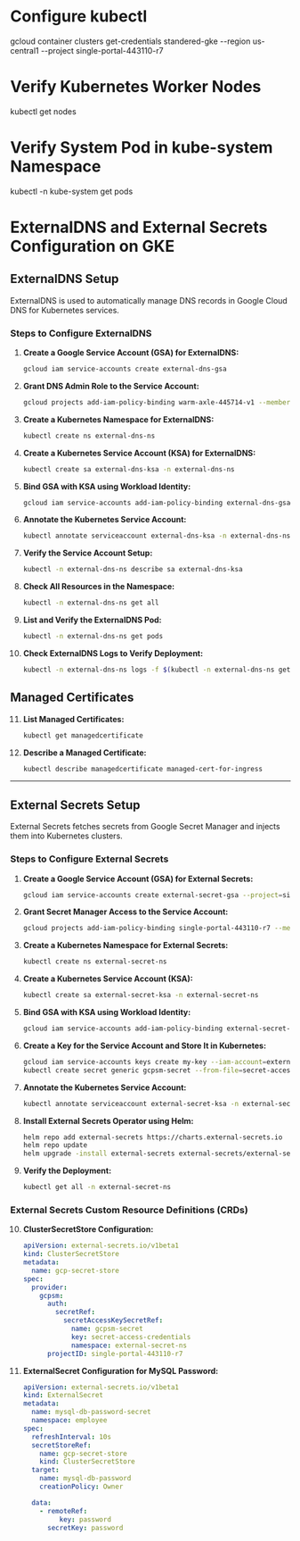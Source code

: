 # Configure kubectl
gcloud container clusters get-credentials standered-gke --region us-central1 --project single-portal-443110-r7

# Verify Kubernetes Worker Nodes
kubectl get nodes

# Verify System Pod in kube-system Namespace
kubectl -n kube-system get pods

# ExternalDNS and External Secrets Configuration on GKE

## ExternalDNS Setup
ExternalDNS is used to automatically manage DNS records in Google Cloud DNS for Kubernetes services.

### Steps to Configure ExternalDNS

1. **Create a Google Service Account (GSA) for ExternalDNS:**
   ```sh
   gcloud iam service-accounts create external-dns-gsa
   ```

2. **Grant DNS Admin Role to the Service Account:**
   ```sh
   gcloud projects add-iam-policy-binding warm-axle-445714-v1 --member "serviceAccount:external-dns-gsa@warm-axle-445714-v1.iam.gserviceaccount.com" --role "roles/dns.admin"
   ```

3. **Create a Kubernetes Namespace for ExternalDNS:**
   ```sh
   kubectl create ns external-dns-ns
   ```

4. **Create a Kubernetes Service Account (KSA) for ExternalDNS:**
   ```sh
   kubectl create sa external-dns-ksa -n external-dns-ns
   ```

5. **Bind GSA with KSA using Workload Identity:**
   ```sh
   gcloud iam service-accounts add-iam-policy-binding external-dns-gsa@warm-axle-445714-v1.iam.gserviceaccount.com --role roles/iam.workloadIdentityUser --member "serviceAccount:warm-axle-445714-v1.svc.id.goog[external-dns-ns/external-dns-ksa]"
   ```

6. **Annotate the Kubernetes Service Account:**
   ```sh
   kubectl annotate serviceaccount external-dns-ksa -n external-dns-ns iam.gke.io/gcp-service-account=external-dns-gsa@warm-axle-445714-v1.iam.gserviceaccount.com
   ```

7. **Verify the Service Account Setup:**
   ```sh
   kubectl -n external-dns-ns describe sa external-dns-ksa
   ```

8. **Check All Resources in the Namespace:**
   ```sh
   kubectl -n external-dns-ns get all
   ```

9. **List and Verify the ExternalDNS Pod:**
   ```sh
   kubectl -n external-dns-ns get pods
   ```

10. **Check ExternalDNS Logs to Verify Deployment:**
    ```sh
    kubectl -n external-dns-ns logs -f $(kubectl -n external-dns-ns get po | egrep -o 'external-dns[A-Za-z0-9-]+')
    ```

## Managed Certificates

11. **List Managed Certificates:**
    ```sh
    kubectl get managedcertificate
    ```

12. **Describe a Managed Certificate:**
    ```sh
    kubectl describe managedcertificate managed-cert-for-ingress
    ```

---

## External Secrets Setup
External Secrets fetches secrets from Google Secret Manager and injects them into Kubernetes clusters.

### Steps to Configure External Secrets

1. **Create a Google Service Account (GSA) for External Secrets:**
   ```sh
   gcloud iam service-accounts create external-secret-gsa --project=single-portal-443110-r7
   ```

2. **Grant Secret Manager Access to the Service Account:**
   ```sh
   gcloud projects add-iam-policy-binding single-portal-443110-r7 --member "serviceAccount:external-secret-gsa@single-portal-443110-r7.iam.gserviceaccount.com" --role "roles/secretmanager.secretAccessor"
   ```

3. **Create a Kubernetes Namespace for External Secrets:**
   ```sh
   kubectl create ns external-secret-ns
   ```

4. **Create a Kubernetes Service Account (KSA):**
   ```sh
   kubectl create sa external-secret-ksa -n external-secret-ns
   ```

5. **Bind GSA with KSA using Workload Identity:**
   ```sh
   gcloud iam service-accounts add-iam-policy-binding external-secret-gsa@single-portal-443110-r7.iam.gserviceaccount.com --role roles/iam.workloadIdentityUser --member "serviceAccount:single-portal-443110-r7.svc.id.goog[external-secret-ns/external-secret-ksa]" --project=single-portal-443110-r7
   ```

6. **Create a Key for the Service Account and Store It in Kubernetes:**
   ```sh
   gcloud iam service-accounts keys create my-key --iam-account=external-secret-gsa@single-portal-443110-r7.iam.gserviceaccount.com
   kubectl create secret generic gcpsm-secret --from-file=secret-access-credentials=my-key -n external-secret-ns
   ```

7. **Annotate the Kubernetes Service Account:**
   ```sh
   kubectl annotate serviceaccount external-secret-ksa -n external-secret-ns iam.gke.io/gcp-service-account=external-secret-gsa@single-portal-443110-r7.iam.gserviceaccount.com
   ```

8. **Install External Secrets Operator using Helm:**
   ```sh
   helm repo add external-secrets https://charts.external-secrets.io
   helm repo update
   helm upgrade -install external-secrets external-secrets/external-secrets --set 'serviceAccount.annotations.iam.gke.io/gcp-service-account'="external-secret-gsa@single-portal-443110-r7.iam.gserviceaccount.com" --namespace external-secret-ns --create-namespace --debug --wait
   ```

9. **Verify the Deployment:**
   ```sh
   kubectl get all -n external-secret-ns
   ```

### External Secrets Custom Resource Definitions (CRDs)

10. **ClusterSecretStore Configuration:**
    ```yaml
    apiVersion: external-secrets.io/v1beta1
    kind: ClusterSecretStore
    metadata:
      name: gcp-secret-store
    spec:
      provider:
        gcpsm:
          auth:
            secretRef:
              secretAccessKeySecretRef:
                name: gcpsm-secret
                key: secret-access-credentials
                namespace: external-secret-ns
          projectID: single-portal-443110-r7
    ```

11. **ExternalSecret Configuration for MySQL Password:**
    ```yaml
    apiVersion: external-secrets.io/v1beta1
    kind: ExternalSecret
    metadata:
      name: mysql-db-password-secret
      namespace: employee
    spec:
      refreshInterval: 10s
      secretStoreRef:
        name: gcp-secret-store
        kind: ClusterSecretStore
      target:
        name: mysql-db-password
        creationPolicy: Owner

      data:
        - remoteRef:
             key: password
          secretKey: password
    ```


